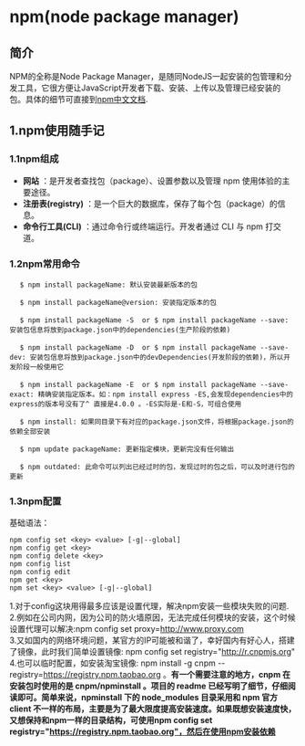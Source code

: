 # npm(node package manager)

## 简介
  NPM的全称是Node Package Manager，是随同NodeJS一起安装的包管理和分发工具，它很方便让JavaScript开发者下载、安装、上传以及管理已经安装的包。具体的细节可直接到[npm中文文档](https://www.npmjs.com.cn/).

## 1.npm使用随手记
### 1.1npm组成
- **网站** ：是开发者查找包（package）、设置参数以及管理 npm 使用体验的主要途径。
- **注册表(registry)** ：是一个巨大的数据库，保存了每个包（package）的信息。
- **命令行工具(CLI)** ：通过命令行或终端运行。开发者通过 CLI 与 npm 打交道。

### 1.2npm常用命令
&emsp; ```$ npm install packageName: 默认安装最新版本的包```
   
&emsp; ```$ npm install packageName@version: 安装指定版本的包```   

&emsp; ```$ npm install packageName -S  or $ npm install packageName --save: 安装包信息将放到package.json中的dependencies(生产阶段的依赖)```   

&emsp; ```$ npm install packageName -D  or $ npm install packageName --save-dev: 安装包信息将放到package.json中的devDependencies(开发阶段的依赖)，所以开发阶段一般使用它```   

&emsp; ```$ npm install packageName -E  or $ npm install packageName --save-exact: 精确安装指定版本。如：npm install express -ES,会发现dependencies中的express的版本号没有了^ 直接是4.0.0 。-ES实际是-E和-S，可组合使用```   

&emsp; ```$ npm install: 如果同目录下有对应的package.json文件，将根据package.json的依赖全部安装```  

&emsp; ```$ npm update packageName: 更新指定模块，更新完没有任何输出```   

&emsp; ```$ npm outdated: 此命令可以列出已经过时的包，发现过时的包之后，可以及时进行包的更新```   

### 1.3npm配置
基础语法：
```
npm config set <key> <value> [-g|--global]
npm config get <key>
npm config delete <key>
npm config list
npm config edit
npm get <key>
npm set <key> <value> [-g|--global]
```
1.对于config这块用得最多应该是设置代理，解决npm安装一些模块失败的问题.  
2.例如在公司内网，因为公司的防火墙原因，无法完成任何模块的安装，这个时候设置代理可以解决:npm config set proxy=http://www.proxy.com   
3.又如国内的网络环境问题，某官方的IP可能被和谐了，幸好国内有好心人，搭建了镜像，此时我们简单设置镜像: npm config set registry="http://r.cnpmjs.org"   
4.也可以临时配置，如安装淘宝镜像: npm install -g cnpm --registry=https://registry.npm.taobao.org 。**有一个需要注意的地方，cnpm 在安装包时使用的是 cnpm/npminstall 。项目的 readme 已经写明了细节，仔细阅读即可。简单来说，npminstall 下的 node_modules 目录采用和 npm 官方 client 不一样的布局，主要是为了最大限度提高安装速度。如果既想安装速度快，又想保持和npm一样的目录结构，可使用npm config set registry="https://registry.npm.taobao.org"，然后在使用npm安装依赖**
